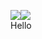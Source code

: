 <!--### Hi there 👋-->

<img align="top" src="https://github-readme-stats.vercel.app/api/?username=liam-mack&theme=yeblu" /><img align="center" src="https://github-readme-stats.vercel.app/api/top-langs/?username=liam-mack&hide=handlebars&theme=yeblu" />
</br>
Hello


<!--
**liam-mack/liam-mack** is a ✨ _special_ ✨ repository because its `README.md` (this file) appears on your GitHub profile.

Here are some ideas to get you started:

- 🔭 I’m currently working on ...
- 🌱 I’m currently learning ...
- 👯 I’m looking to collaborate on ...
- 🤔 I’m looking for help with ...
- 💬 Ask me about ...
- 📫 How to reach me: ...
- 😄 Pronouns: ...
- ⚡ Fun fact: ...
-->
